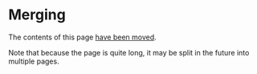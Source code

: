 # Merging

The contents of this page [have been moved](https://canonical-ubuntu-project.readthedocs-hosted.com/contributors/advanced/merge-a-package/).

Note that because the page is quite long, it may be split in the future into multiple pages.
